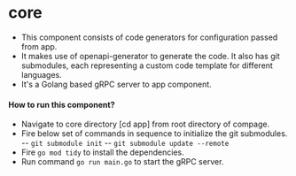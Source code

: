 # core
- This component consists of code generators for configuration passed from app.
- It makes use of openapi-generator to generate the code. It also has git submodules, each representing a custom code template for different languages.
- It's a Golang based gRPC server to app component.

#### How to run this component?
- Navigate to core directory [cd app] from root directory of compage.
- Fire below set of commands in sequence to initialize the git submodules.
    -- `git submodule init`
    -- `git submodule update --remote`
- Fire `go mod tidy` to install the dependencies.
- Run command `go run main.go` to start the gRPC server.
